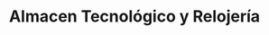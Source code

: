 ---
title: "Almacen Tecnológico y Relojería"
url: /quito/almacen-tecnologico-y-relojeria/
shop: general
---